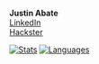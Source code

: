 **Justin Abate**<br/>
[LinkedIn](https://linkedin.com/in/justinabate/)<br/>
[Hackster](https://www.hackster.io/j-abate/)

[![Stats](https://github-readme-stats.vercel.app/api/?username=justinabate&count_private=true&showicons=true&custom_title=GitHub%20Stats&hide=stars,prs)]()
[![Languages](https://github-readme-stats.vercel.app/api/top-langs/?username=justinabate&langs_count=8&card_width=495&custom_title=Language%20Distribution)]()


<!-- 
Themes: https://github.com/anuraghazra/github-readme-stats#themes
[![My GitHub Language Stats](https://github-readme-stats.vercel.app/api/top-langs/?username=justinabate&langs_count=5&theme=tokyonight)]()

[![My GitHub Stats](https://github-readme-stats.vercel.app/api/?username=justinabate&count_private=true&theme=tokyonight&showicons=true)]()


### Hi there 👋
**justinabate/justinabate** is a ✨ _special_ ✨ repository because its `README.md` (this file) appears on your GitHub profile.

Here are some ideas to get you started:

- 🔭 I’m currently working on ...
- 🌱 I’m currently learning ...
- 👯 I’m looking to collaborate on ...
- 🤔 I’m looking for help with ...
- 💬 Ask me about ...
- 📫 How to reach me: ...
- 😄 Pronouns: ...
- ⚡ Fun fact: ...
-->
